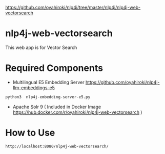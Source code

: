 https://github.com/oyahiroki/nlp4j/tree/master/nlp4j/nlp4j-web-vectorsearch

# nlp4j-web-vectorsearch

This web app is for Vector Search

# Required Components

- Multilingual E5 Embedding Server https://github.com/oyahiroki/nlp4j-llm-embeddings-e5

```bash
python3  nlp4j-embedding-server-e5.py
```

- Apache Solr 9 ( Included in Docker Image https://hub.docker.com/r/oyahiroki/nlp4j-web-vectorsearch )

# How to Use

```
http://localhost:8080/nlp4j-web-vectorsearch/
```

